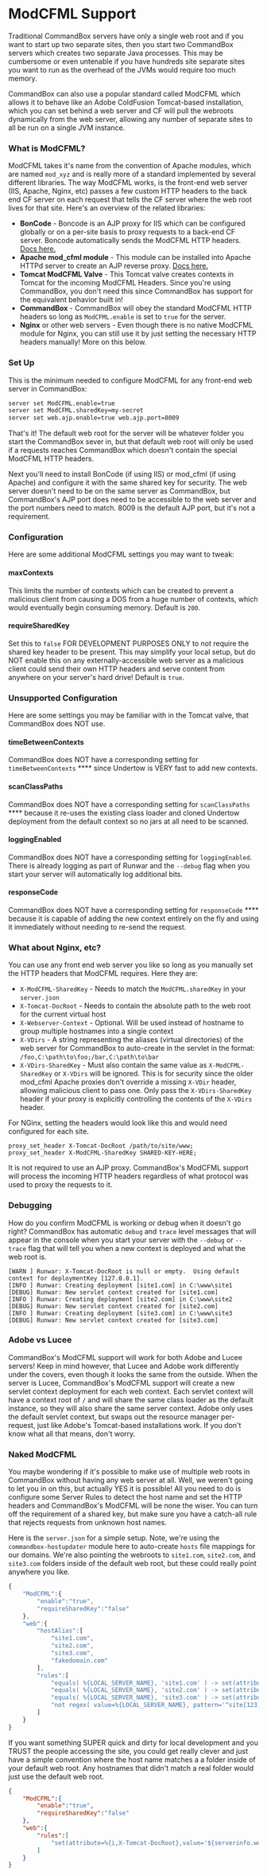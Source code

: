 # ModCFML Support

Traditional CommandBox servers have only a single web root and if you want to start up two separate sites, then you start two CommandBox servers which creates two separate Java processes. This may be cumbersome or even untenable if you have hundreds site separate sites you want to run as the overhead of the JVMs would require too much memory.

CommandBox can also use a popular standard called ModCFML which allows it to behave like an Adobe ColdFusion Tomcat-based installation, which you can set behind a web server and CF will pull the webroots dynamically from the web server, allowing any number of separate sites to all be run on a single JVM instance.

### What is ModCFML?

ModCFML takes it's name from the convention of Apache modules, which are named `mod_xyz` and is really more of a standard implemented by several different libraries. The way ModCFML works, is the front-end web server (IIS, Apache, Nginx, etc) passes a few custom HTTP headers to the back end CF server on each request that tells the CF server where the web root lives for that site. Here's an overview of the related libraries:

* **BonCode** - Boncode is an AJP proxy for IIS which can be configured globally or on a per-site basis to proxy requests to a back-end CF server. Boncode automatically sends the ModCFML HTTP headers. [Docs here.](http://www.boncode.net/boncode-connector)
* **Apache mod\_cfml module** - This module can be installed into Apache HTTPd server to create an AJP reverse proxy. [Docs here.](http://viviotech.github.io/mod\_cfml/)
* **Tomcat ModCFML Valve** - This Tomcat valve creates contexts in Tomcat for the incoming ModCFML Headers. Since you're using CommandBox, you don't need this since CommandBox has support for the equivalent behavior built in!
* **CommandBox** - CommandBox will obey the standard ModCFML HTTP headers so long as `ModCFML.enable` is set to `true` for the server.
* **Nginx** or other web servers - Even though there is no native ModCFML module for Nginx, you can still use it by just setting the necessary HTTP headers manually! More on this below.

### Set Up

This is the minimum needed to configure ModCFML for any front-end web server in CommandBox:

```bash
server set ModCFML.enable=true
server set ModCFML.sharedKey=my-secret
server set web.ajp.enable=true web.ajp.port=8009
```

That's it! The default web root for the server will be whatever folder you start the CommandBox sever in, but that default web root will only be used if a requests reaches CommandBox which doesn't contain the special ModCFML HTTP headers.

Next you'll need to install BonCode (if using IIS) or mod\_cfml (if using Apache) and configure it with the same shared key for security. The web server doesn't need to be on the same server as CommandBox, but CommandBox's AJP port does need to be accessible to the web server and the port numbers need to match. 8009 is the default AJP port, but it's not a requirement.

### Configuration

Here are some additional ModCFML settings you may want to tweak:

#### maxContexts

This limits the number of contexts which can be created to prevent a malicious client from causing a DOS from a huge number of contexts, which would eventually begin consuming memory. Default is `200`.

#### requireSharedKey

Set this to `false` FOR DEVELOPMENT PURPOSES ONLY to not require the shared key header to be present. This may simplify your local setup, but do NOT enable this on any externally-accessible web server as a malicious client could send their own HTTP headers and serve content from anywhere on your server's hard drive! Default is `true`.

### **Unsupported Configuration**

Here are some settings you may be familiar with in the Tomcat valve, that CommandBox does NOT use.

#### **timeBetweenContexts**

CommandBox does NOT have a corresponding setting for `timeBetweenContexts` \*\*\*\* since Undertow is VERY fast to add new contexts.

#### **scanClassPaths**

CommandBox does NOT have a corresponding setting for `scanClassPaths` \*\*\*\* because it re-uses the existing class loader and cloned Undertow deployment from the default context so no jars at all need to be scanned.

#### **loggingEnabled**

CommandBox does NOT have a corresponding setting for `loggingEnabled`. There is already logging as part of Runwar and the `--debug` flag when you start your server will automatically log additional bits.

#### **responseCode**

CommandBox does NOT have a corresponding setting for `responseCode` \*\*\*\* because it is capable of adding the new context entirely on the fly and using it immediately without needing to re-send the request.

### What about Nginx, etc?

You can use any front end web server you like so long as you manually set the HTTP headers that ModCFML requires. Here they are:

* `X-ModCFML-SharedKey` - Needs to match the `ModCFML.sharedKey` in your `server.json`
* `X-Tomcat-DocRoot` - Needs to contain the absolute path to the web root for the current virtual host
* `X-Webserver-Context` - Optional. Will be used instead of hostname to group multiple hostnames into a single context
* `X-VDirs` - A string representing the aliases (virtual directories) of the web server for CommandBox to auto-create in the servlet in the format: `/foo,C:\path\to\foo;/bar,C:\path\to\bar`
* `X-VDirs-SharedKey` - Must also contain the same value as `X-ModCFML-SharedKey` or `X-VDirs` will be ignored. This is for security since the older mod\_cfml Apache proxies don't override a missing `X-VDir` header, allowing malicious client to pass one. Only pass the `X-VDirs-SharedKey` header if your proxy is explicitly controlling the contents of the `X-VDirs` header.

For NGinx, setting the headers would look like this and would need configured for each site.

```
proxy_set_header X-Tomcat-DocRoot /path/to/site/www;
proxy_set_header X-ModCFML-SharedKey SHARED-KEY-HERE;
```

It is not required to use an AJP proxy. CommandBox's ModCFML support will process the incoming HTTP headers regardless of what protocol was used to proxy the requests to it.

### Debugging

How do you confirm ModCFML is working or debug when it doesn't go right? CommandBox has automatic `debug` and `trace` level messages that will appear in the console when you start your server with the `--debug` or `--trace` flag that will tell you when a new context is deployed and what the web root is.

```
[WARN ] Runwar: X-Tomcat-DocRoot is null or empty.  Using default context for deploymentKey [127.0.0.1].
[INFO ] Runwar: Creating deployment [site1.com] in C:\www\site1
[DEBUG] Runwar: New servlet context created for [site1.com]
[INFO ] Runwar: Creating deployment [site2.com] in C:\www\site2
[DEBUG] Runwar: New servlet context created for [site2.com]
[INFO ] Runwar: Creating deployment [site3.com] in C:\www\site3
[DEBUG] Runwar: New servlet context created for [site3.com]
```

### Adobe vs Lucee

CommandBox's ModCFML support will work for both Adobe and Lucee servers! Keep in mind however, that Lucee and Adobe work differently under the covers, even though it looks the same from the outside. When the server is Lucee, CommandBox's ModCFML support will create a new servlet context deployment for each web context. Each servlet context will have a context root of `/` and will share the same class loader as the default instance, so they will also share the same server context. Adobe only uses the default servlet context, but swaps out the resource manager per-request, just like Adobe's Tomcat-based installations work. If you don't know what all that means, don't worry.

### Naked ModCFML

You maybe wondering if it's possible to make use of multiple web roots in CommandBox without having any web server at all. Well, we weren't going to let you in on this, but actually YES it is possible! All you need to do is configure some Server Rules to detect the host name and set the HTTP headers and CommandBox's ModCFML will be none the wiser. You can turn off the requirement of a shared key, but make sure you have a catch-all rule that rejects requests from unknown host names.

Here is the `server.json` for a simple setup. Note, we're using the `commandbox-hostupdater` module here to auto-create `hosts` file mappings for our domains. We're also pointing the webroots to `site1.com`, `site2.com`, and `site3.com` folders inside of the default web root, but these could really point anywhere you like.

```javascript
{
    "ModCFML":{
        "enable":"true",
        "requireSharedKey":"false"
    },
    "web":{
        "hostAlias":[
            "site1.com",
            "site2.com",
            "site3.com",
            "fakedomain.com"
        ],
        "rules":[
            "equals( %{LOCAL_SERVER_NAME}, 'site1.com' ) -> set(attribute=%{i,X-Tomcat-DocRoot},value='${serverinfo.webroot}site1.com')",
            "equals( %{LOCAL_SERVER_NAME}, 'site2.com' ) -> set(attribute=%{i,X-Tomcat-DocRoot},value='${serverinfo.webroot}site2.com')",
            "equals( %{LOCAL_SERVER_NAME}, 'site3.com' ) -> set(attribute=%{i,X-Tomcat-DocRoot},value='${serverinfo.webroot}site3.com')",
            "not regex( value=%{LOCAL_SERVER_NAME}, pattern='^site[123]\\.com$', case-sensitive=false ) -> set-error(401)"
        ]
    }
}
```

If you want something SUPER quick and dirty for local development and you TRUST the people accessing the site, you could get really clever and just have a simple convention where the host name matches a a folder inside of your default web root. Any hostnames that didn't match a real folder would just use the default web root.

```json
{
    "ModCFML":{
        "enable":"true",
        "requireSharedKey":"false"
    },
    "web":{
        "rules":[
            "set(attribute=%{i,X-Tomcat-DocRoot},value='${serverinfo.webroot}%{LOCAL_SERVER_NAME}')"
        ]
    }
}
```
